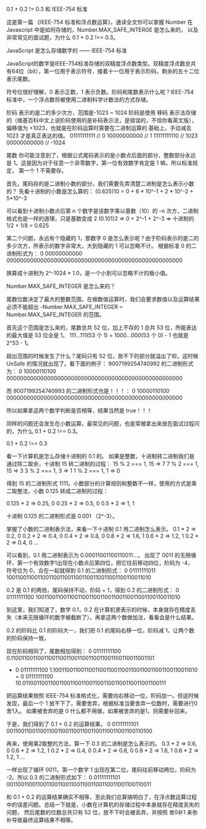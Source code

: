 0.1 + 0.2 != 0.3 和 IEEE-754 标准

这是第一篇 《IEEE-754 标准和浮点数运算》，通读全文你可以掌握 Number 在 Javascript 中是如何存储的，Number.MAX_SAFE_INTERGE 是怎么来的，
以及非常常见的面试题，为什么 0.1 + 0.2 !== 0.3。

JavaScript 是怎么存储数字的 —— IEEE-754 标准

JavaScript的数字是IEEE-754标准存储的双精度浮点数类型。双精度浮点数总共有64位（bit），第一位用于表示符号，接着十一位用于表示阶码，剩余的五十二位表示尾数。

符号位很好理解，0 表示正数，1 表示负数。阶码和尾数表示什么呢？IEEE-754 标准中，一个浮点数将被使用二进制科学计数法的方式存储。

阶码
表示的是二的多少次方，范围是-1023 ~ 1024
阶码是使用 移码 表示法存储的（维基百科中文上说阶码使用的是补码表示法，是错误的，不信你看英文版），偏移值为 +1023，也就是在阶码运算时需要在二进制运算的
基础上，手动减去 1023 才是真正表达的值。
01111111111 // 0
10000000000 // 1
11111111110 // 1023
00000000000 // -1024

尾数
你可能注意到了，根据公式尾码表示的是小数点后面的部分，整数部分永远是 1。这是因为对于任意一个非零数字，第一位有效数字肯定是 1 嘛。所以标准规定，
第一个 1 不需要存。

首先，尾码存的是二进制小数的部分，我们需要先弄清楚二进制是怎么表示小数的？
先看十进制的小数是怎么算的：
(0.625)10 = 0 + 6 * 10^-1 + 2 * 10^-2 + 5*10^-3

可以看到十进制小数点后第 n 个数字是该数字乘以基数（10）的 -n 次方，二进制格式也是一样的道理，只是基数变成 2
(0.101)2 => 0 + 2^-1 + 2^-3 => 十进制的 1/2 + 1/8 = 0.625

第二个问题，永远有个隐藏的 1，那数字 0 是怎么表示呢？由于阶码表示的是二的多少次方，所表示的数字非常大，大到隐藏的 1 可以忽略不计。
根据标准 0 的二进制形式为：
0 00000000000 0000000000000000000000000000000000000000000000000000

换算成十进制为 2^-1024 * 1.0，是一个小到可以忽略不计的极小值。

Number.MAX_SAFE_INTEGER 是怎么来的？

尾数位数决定了最大的整数范围，在做数值运算时，我们会要求数值以及运算结果必须不能超出 -Number.MAX_SAFE_INTEGER ~ Number.MAX_SAFE_INTEGER 的范围。

首先这个范围是怎么来的，尾数总共 52 位，加上不存的 1 总共 53 位，所能表达的最大值是 53 位全是 1。
111...111(53 个 1) = 1000...000(53 个 0) - 1 也就是 2^53 - 1。

超出范围的时候发生了什么？尾码只有 52 位，放不下的部分就溢出了呗，这时候 UnSafe 的情况就出现了。看下面的例子：
9007199254740992 的二进制形式为：
0 10000110100 0000000000000000000000000000000000000000000000000000

而 9007199254740993 的二进制形式也是！！！：
0 10000110100 0000000000000000000000000000000000000000000000000000

所以如果拿这两个数字判断是否相等，结果当然是 true！！！

同样的问题还会发生在小数运算，最常见的问题，也是常被拿出来放在面试过程问的，为什么 0.1 + 0.2 !== 0.3。


0.1 + 0.2 !== 0.3

看一下计算机是怎么存储十进制的 0.1 的。
如果是整数，十进制转二进制我们是通过除二取余，十进制 15 转二进制的过程：
15 % 2 === 1, 15 => 7
7 % 2 === 1, 15 => 3
3 % 2 === 1, 3 => 1
1 % 2 === 1, 1 => 0

得到 15 的二进制形式 1111。小数部分的计算规则和整数不一样，使用的方式是乘二取整法，小数 0.125 转成二进制的过程：

0.125 * 2 => 0.25, 0
0.25 * 2 => 0.5, 0
0.5 * 2 => 1, 1

十进制 0.125 的二进制形式是 0.001 （2^-3）。

掌握了小数的二进制表示法，来看一下十进制 0.1 用二进制怎么表示。
0.1 * 2 => 0.2, 0
0.2 * 2 => 0.4, 0
0.4 * 2 => 0.8, 0
0.8 * 2 => 1.6, 1
0.6 * 2 => 1.2, 1
0.2 * 2 => 0.4, 0
...

可以看到，0.1 用二进制表示为 0.00011001100110011...， 出现了 0011 的无限循环，第一个有效数字1出现在小数点后第四位，把它往前移动四位，阶码为 -4，
符号位为 0，合在一起就得到 0.1 的二进制形式：
0 01111111011 1001100110011001100110011001100110011001100110011010

0.2 是 0.1 的两倍，尾码保持不动，阶码 + 1，得到 0.2 的二进制形式：
0 01111111100 1001100110011001100110011001100110011001100110011010

到这里，我们知道了，数字 0.1，0.2 在计算机里表示的时候，本身就存在精度丢失（本来无限循环的数字被截断了）。再拿这两个数做加法，看看会是什么结果。

0.2 的阶码比 0.1 的阶码大一，我们把 0.1 的尾码右移一位，阶码减 1，让两个数的阶码保持一致。

现在阶码相同了，尾数相加得到：
  0 01111111100  0.1100110011001100110011001100110011001100110011001101
+ 0 01111111100  1.1001100110011001100110011001100110011001100110011010
= 0 01111111100 10.0110011001100110011001100110011001100110011001100111

把运算结果按照 IEEE-754 标准格式化，需要向右移动一位，阶码加一。但这时候发现，最后一个 1 放不下了，需要舍弃，根据标准当要舍弃一位数时，需要进行0舍1入。
如果被舍弃的是 0 什么都不用做，如果被舍弃的是1，则需要补回来。

于是，我们得到了 0.1 + 0.2 的运算结果。
0 01111111101 0011001100110011001100110011001100110011001100110100

再来，使用乘2取整的方法，算一下 0.3 的二进制是怎么表示的。
0.3 * 2 => 0.6, 0
0.6 * 2 => 1.2, 1
0.2 * 2 => 0.4, 0
0.4 * 2 => 0.8, 0
0.8 * 2 => 1.6, 1
0.6 * 2 => 1.2, 1
...

一样出现了循环 0011，第一个数字 1 出现在第二位，尾码往前移动两位，阶码为 -2。所以 0.3 的二进制形式如下：
0 01111111101 0011001100110011001100110011001100110011001100110011

和 0.1 + 0.2 的运算结果确实不相等，至此我们总算搞明白了，在浮点数运算过程中的误差问题。总结一下就是，小数在计算机的存储过程中本身就存在精度丢失的问题，
然后尾数的位数总共只有 52 位，放不下时会被丢弃，并按照 舍0补1 来弥补导致最终运算结果不相等。

